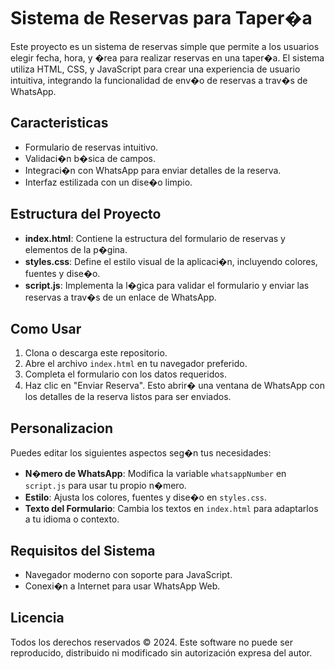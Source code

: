 # Sistema de Reservas para Taper�a

Este proyecto es un sistema de reservas simple que permite a los usuarios elegir fecha, hora, y �rea para realizar reservas en una taper�a. El sistema utiliza HTML, CSS, y JavaScript para crear una experiencia de usuario intuitiva, integrando la funcionalidad de env�o de reservas a trav�s de WhatsApp.

## Caracteristicas

- Formulario de reservas intuitivo.
- Validaci�n b�sica de campos.
- Integraci�n con WhatsApp para enviar detalles de la reserva.
- Interfaz estilizada con un dise�o limpio.

## Estructura del Proyecto

- **index.html**: Contiene la estructura del formulario de reservas y elementos de la p�gina.
- **styles.css**: Define el estilo visual de la aplicaci�n, incluyendo colores, fuentes y dise�o.
- **script.js**: Implementa la l�gica para validar el formulario y enviar las reservas a trav�s de un enlace de WhatsApp.

## Como Usar

1. Clona o descarga este repositorio.
2. Abre el archivo `index.html` en tu navegador preferido.
3. Completa el formulario con los datos requeridos.
4. Haz clic en "Enviar Reserva". Esto abrir� una ventana de WhatsApp con los detalles de la reserva listos para ser enviados.

## Personalizacion

Puedes editar los siguientes aspectos seg�n tus necesidades:

- **N�mero de WhatsApp**: Modifica la variable `whatsappNumber` en `script.js` para usar tu propio n�mero.
- **Estilo**: Ajusta los colores, fuentes y dise�o en `styles.css`.
- **Texto del Formulario**: Cambia los textos en `index.html` para adaptarlos a tu idioma o contexto.

## Requisitos del Sistema

- Navegador moderno con soporte para JavaScript.
- Conexi�n a Internet para usar WhatsApp Web.

## Licencia

Todos los derechos reservados © 2024.
Este software no puede ser reproducido, distribuido ni modificado sin autorización expresa del autor.

